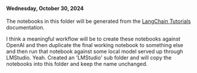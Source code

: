 #### Wednesday, October 30, 2024

The notebooks in this folder will be generated from the [LangChain Tutorials](https://python.langchain.com/docs/tutorials/) documentation.

I think a meaningful workflow will be to create these notebooks against OpenAI and then duplicate the final working notebook to something else and then run that notebook against some local model served up through LMStudio. Yeah. Created an 'LMStudio' sub folder and will copy the notebooks into this folder and keep the name unchanged.